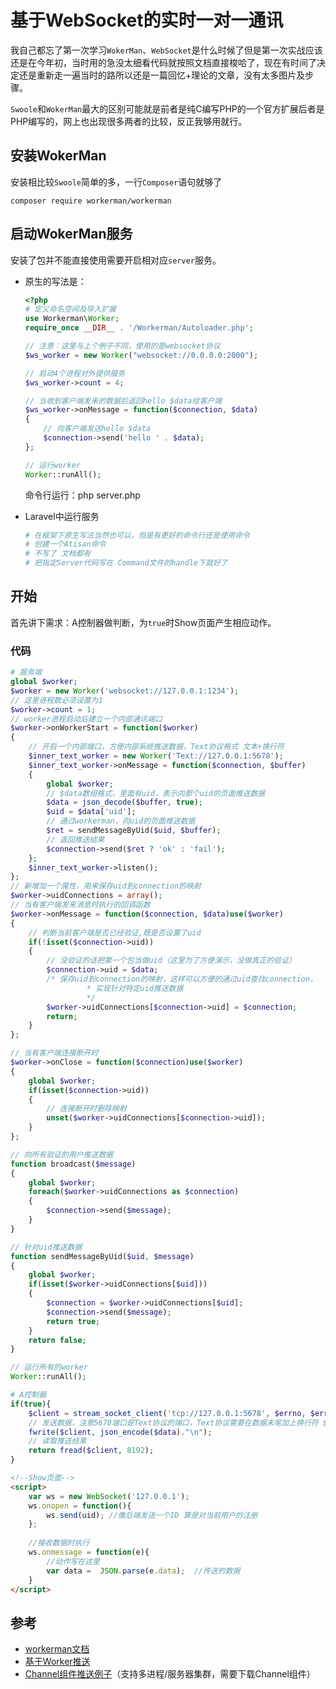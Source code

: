 # 基于WebSocket的实时一对一通讯

我自己都忘了第一次学习`WokerMan`、`WebSocket`是什么时候了但是第一次实战应该还是在今年初，当时用的急没太细看代码就按照文档直接梭哈了，现在有时间了决定还是重新走一遍当时的路所以还是一篇回忆+理论的文章，没有太多图片及步骤。

`Swoole`和`WokerMan`最大的区别可能就是前者是纯C编写PHP的一个官方扩展后者是PHP编写的，网上也出现很多两者的比较，反正我够用就行。

## 安装WokerMan



安装相比较`Swoole`简单的多，一行`Composer`语句就够了

```
composer require workerman/workerman
```



## 启动WokerMan服务

安装了包并不能直接使用需要开启相对应`server`服务。



* 原生的写法是：

  ```PHP
  <?php
  # 定义命名空间及导入扩展
  use Workerman\Worker;
  require_once __DIR__ . '/Workerman/Autoloader.php';
  
  // 注意：这里与上个例子不同，使用的是websocket协议
  $ws_worker = new Worker("websocket://0.0.0.0:2000");
  
  // 启动4个进程对外提供服务
  $ws_worker->count = 4;
  
  // 当收到客户端发来的数据后返回hello $data给客户端
  $ws_worker->onMessage = function($connection, $data)
  {
      // 向客户端发送hello $data
      $connection->send('hello ' . $data);
  };
  
  // 运行worker
  Worker::runAll();
  ```

  

  命令行运行：php server.php

  

* Laravel中运行服务

  ```PHP
  # 在框架下原生写法当然也可以，但是有更好的命令行还是使用命令
  # 创建一个Atisan命令
  # 不写了 文档都有
  # 把指定Server代码写在 Command文件的handle下就好了
  ```

  



## 开始

首先讲下需求：A控制器做判断，为`true`时Show页面产生相应动作。



### 代码

```php
# 服务端
global $worker;
$worker = new Worker('websocket://127.0.0.1:1234');
// 这里进程数必须设置为1
$worker->count = 1;
// worker进程启动后建立一个内部通讯端口
$worker->onWorkerStart = function($worker)
{
    // 开启一个内部端口，方便内部系统推送数据，Text协议格式 文本+换行符
    $inner_text_worker = new Worker('Text://127.0.0.1:5678');
    $inner_text_worker->onMessage = function($connection, $buffer)
    {
        global $worker;
        // $data数组格式，里面有uid，表示向那个uid的页面推送数据
        $data = json_decode($buffer, true);
        $uid = $data['uid'];
        // 通过workerman，向uid的页面推送数据
        $ret = sendMessageByUid($uid, $buffer);
        // 返回推送结果
        $connection->send($ret ? 'ok' : 'fail');
    };
    $inner_text_worker->listen();
};
// 新增加一个属性，用来保存uid到connection的映射
$worker->uidConnections = array();
// 当有客户端发来消息时执行的回调函数
$worker->onMessage = function($connection, $data)use($worker)
{
    // 判断当前客户端是否已经验证,既是否设置了uid
    if(!isset($connection->uid))
    {
        // 没验证的话把第一个包当做uid（这里为了方便演示，没做真正的验证）
        $connection->uid = $data;
        /* 保存uid到connection的映射，这样可以方便的通过uid查找connection，
                 * 实现针对特定uid推送数据
                 */
        $worker->uidConnections[$connection->uid] = $connection;
        return;
    }
};

// 当有客户端连接断开时
$worker->onClose = function($connection)use($worker)
{
    global $worker;
    if(isset($connection->uid))
    {
        // 连接断开时删除映射
        unset($worker->uidConnections[$connection->uid]);
    }
};

// 向所有验证的用户推送数据
function broadcast($message)
{
    global $worker;
    foreach($worker->uidConnections as $connection)
    {
        $connection->send($message);
    }
}

// 针对uid推送数据
function sendMessageByUid($uid, $message)
{
    global $worker;
    if(isset($worker->uidConnections[$uid]))
    {
        $connection = $worker->uidConnections[$uid];
        $connection->send($message);
        return true;
    }
    return false;
}

// 运行所有的worker
Worker::runAll();
```



```php
# A控制器
if(true){
	$client = stream_socket_client('tcp://127.0.0.1:5678', $errno, $errmsg, 1);
	// 发送数据，注意5678端口是Text协议的端口，Text协议需要在数据末尾加上换行符 $data为要发送的数据
	fwrite($client, json_encode($data)."\n"); 
	// 读取推送结果
	return fread($client, 8192);  
}
```



```html
<!--Show页面--> 
<script>
    var ws = new WebSocket('127.0.0.1');
    ws.onopen = function(){
        ws.send(uid); //像后端发送一个ID 算是对当前用户的注册
    };
  
    //接收数据时执行
    ws.onmessage = function(e){
        //动作写在这里
        var data =  JSON.parse(e.data);  //传送的数据
    }
</script>
```





## 参考

* [workerman文档](http://doc.workerman.net/faq/send-data-to-client.html)
* [基于Worker推送](http://wenda.workerman.net/?/question/508)
* [Channel组件推送例子](http://doc.workerman.net/components/channel-examples.html)（支持多进程/服务器集群，需要下载Channel组件）